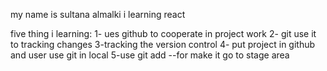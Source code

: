 my name is sultana almalki 
i learning react


five thing i learning:
1- ues github to cooperate in project work
2- git use it to tracking changes 
3-tracking the version control
4- put project in github and user use git in local
5-use git add --for make it go to stage area 
